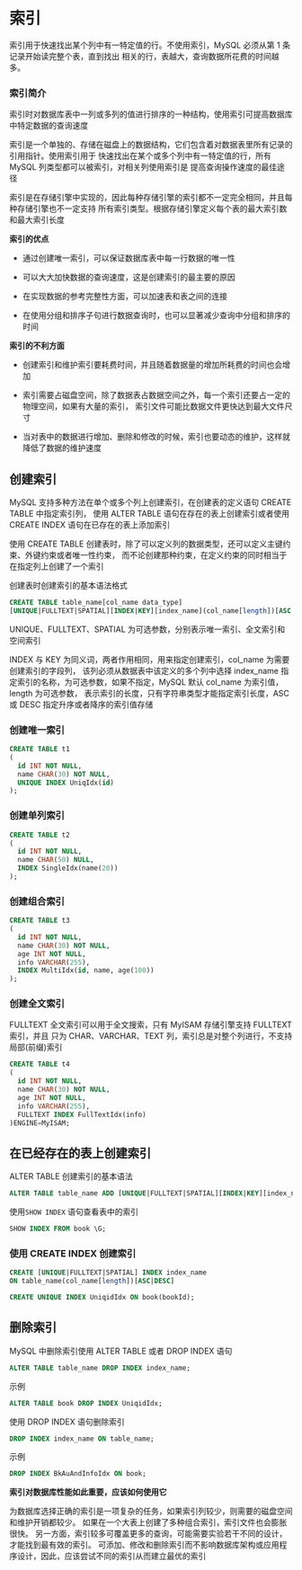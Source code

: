 # 索引

索引用于快速找出某个列中有一特定值的行。不使用索引，MySQL 必须从第 1 条记录开始读完整个表，直到找出
相关的行，表越大，查询数据所花费的时间越多。

### 索引简介

索引时对数据库表中一列或多列的值进行排序的一种结构，使用索引可提高数据库中特定数据的查询速度

索引是一个单独的、存储在磁盘上的数据结构，它们包含着对数据表里所有记录的引用指针。使用索引用于
快速找出在某个或多个列中有一特定值的行，所有 MySQL 列类型都可以被索引，对相关列使用索引是
提高查询操作速度的最佳途径

索引是在存储引擎中实现的，因此每种存储引擎的索引都不一定完全相同，并且每种存储引擎也不一定支持
所有索引类型。根据存储引擎定义每个表的最大索引数和最大索引长度

**索引的优点**

- 通过创建唯一索引，可以保证数据库表中每一行数据的唯一性

- 可以大大加快数据的查询速度，这是创建索引的最主要的原因

- 在实现数据的参考完整性方面，可以加速表和表之间的连接

- 在使用分组和排序子句进行数据查询时，也可以显著减少查询中分组和排序的时间

**索引的不利方面**

- 创建索引和维护索引要耗费时间，并且随着数据量的增加所耗费的时间也会增加

- 索引需要占磁盘空间，除了数据表占数据空间之外，每一个索引还要占一定的物理空间，如果有大量的索引，
  索引文件可能比数据文件更快达到最大文件尺寸

- 当对表中的数据进行增加、删除和修改的时候，索引也要动态的维护，这样就降低了数据的维护速度

## 创建索引

MySQL 支持多种方法在单个或多个列上创建索引，在创建表的定义语句 CREATE TABLE 中指定索引列，
使用 ALTER TABLE 语句在存在的表上创建索引或者使用 CREATE INDEX 语句在已存在的表上添加索引

使用 CREATE TABLE 创建表时，除了可以定义列的数据类型，还可以定义主键约束、外键约束或者唯一性约束，
而不论创建那种约束，在定义约束的同时相当于在指定列上创建了一个索引

创建表时创建索引的基本语法格式

```sql
CREATE TABLE table_name[col_name data_type]
[UNIQUE|FULLTEXT|SPATIAL][INDEX|KEY][index_name](col_name[length])[ASC|DESC]
```

UNIQUE、FULLTEXT、SPATIAL 为可选参数，分别表示唯一索引、全文索引和空间索引

INDEX 与 KEY 为同义词，两者作用相同，用来指定创建索引，col_name 为需要创建索引的字段列，
该列必须从数据表中该定义的多个列中选择
index_name 指定索引的名称，为可选参数，如果不指定，MySQL 默认 col_name 为索引值，length 为可选参数，
表示索引的长度，只有字符串类型才能指定索引长度，ASC 或 DESC 指定升序或者降序的索引值存储

### 创建唯一索引

```sql
CREATE TABLE t1
(
  id INT NOT NULL,
  name CHAR(30) NOT NULL,
  UNIQUE INDEX UniqIdx(id)
);
```

### 创建单列索引

```sql
CREATE TABLE t2
(
  id INT NOT NULL,
  name CHAR(50) NULL,
  INDEX SingleIdx(name(20))
);
```

### 创建组合索引

```sql
CREATE TABLE t3
(
  id INT NOT NULL,
  name CHAR(30) NOT NULL,
  age INT NOT NULL,
  info VARCHAR(255),
  INDEX MultiIdx(id, name, age(100))
);
```

### 创建全文索引

FULLTEXT 全文索引可以用于全文搜索，只有 MyISAM 存储引擎支持 FULLTEXT 索引，并且
只为 CHAR、VARCHAR、TEXT 列，索引总是对整个列进行，不支持局部(前缀)索引

```sql
CREATE TABLE t4
(
  id INT NOT NULL,
  name CHAR(30) NOT NULL,
  age INT NOT NULL,
  info VARCHAR(255),
  FULLTEXT INDEX FullTextIdx(info)
)ENGINE=MyISAM;
```

## 在已经存在的表上创建索引

ALTER TABLE 创建索引的基本语法

```sql
ALTER TABLE table_name ADD [UNIQUE|FULLTEXT|SPATIAL][INDEX|KEY][index_name](col_name(length))[ASC|DESC]
```

使用`SHOW INDEX` 语句查看表中的索引

```sql
SHOW INDEX FROM book \G;
```

### 使用 CREATE INDEX 创建索引

```sql
CREATE [UNIQUE|FULLTEXT|SPATIAL] INDEX index_name
ON table_name(col_name[length])[ASC|DESC]
```

```sql
CREATE UNIQUE INDEX UniqidIdx ON book(bookId);
```

## 删除索引

MySQL 中删除索引使用 ALTER TABLE 或者 DROP INDEX 语句

```sql
ALTER TABLE table_name DROP INDEX index_name;
```

示例

```sql
ALTER TABLE book DROP INDEX UniqidIdx;
```

使用 DROP INDEX 语句删除索引

```sql
DROP INDEX index_name ON table_name;
```

示例

```sql
DROP INDEX BkAuAndInfoIdx ON book;
```

**索引对数据库性能如此重要，应该如何使用它**

为数据库选择正确的索引是一项复杂的任务，如果索引列较少，则需要的磁盘空间和维护开销都较少。
如果在一个大表上创建了多种组合索引，索引文件也会膨胀很快。
另一方面，索引较多可覆盖更多的查询，可能需要实验若干不同的设计，才能找到最有效的索引。
可添加、修改和删除索引而不影响数据库架构或应用程序设计，因此，应该尝试不同的索引从而建立最优的索引
